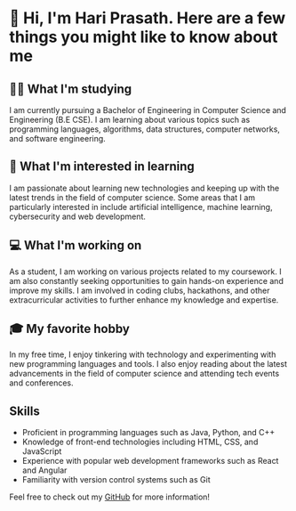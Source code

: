 # 👋 Hi, I'm Hari Prasath. Here are a few things you might like to know about me

## 👨‍🎓 What I'm studying

I am currently pursuing a Bachelor of Engineering in Computer Science and Engineering (B.E CSE). I am learning about various topics such as programming languages, algorithms, data structures, computer networks, and software engineering.

## 🌟 What I'm interested in learning

I am passionate about learning new technologies and keeping up with the latest trends in the field of computer science. Some areas that I am particularly interested in include artificial intelligence, machine learning, cybersecurity and web development.

## 💻 What I'm working on

As a student, I am working on various projects related to my coursework. I am also constantly seeking opportunities to gain hands-on experience and improve my skills. I am involved in coding clubs, hackathons, and other extracurricular activities to further enhance my knowledge and expertise.

## 🎓 My favorite hobby

In my free time, I enjoy tinkering with technology and experimenting with new programming languages and tools. I also enjoy reading about the latest advancements in the field of computer science and attending tech events and conferences.

## Skills

- Proficient in programming languages such as Java, Python, and C++
- Knowledge of front-end technologies including HTML, CSS, and JavaScript
- Experience with popular web development frameworks such as React and Angular
- Familiarity with version control systems such as Git

Feel free to check out my [GitHub](https://github.com/HARI-PRASATH-0317) for more information!
